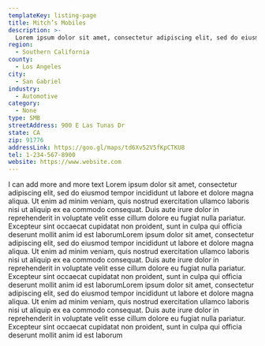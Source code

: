 ```yaml
---
templateKey: listing-page
title: Mitch’s Mobiles
description: >-
  Lorem ipsum dolor sit amet, consectetur adipiscing elit, sed do eiusmod tempor incididunt ut labore et dolore magna aliqua. Porttitor massa id neque aliquam. Eget arcu dictum varius duis at.
region:
  - Southern California
county:
  - Los Angeles
city:
  - San Gabriel
industry:
  - Automotive
category:
  - None
type: SMB
streetAddress: 900 E Las Tunas Dr
state: CA
zip: 91776
addressLink: https://goo.gl/maps/td6Xv52V5fKpCTKU8
tel: 1-234-567-8900
website: https://www.website.com
---
```


I can add more and more text Lorem ipsum dolor sit amet, consectetur adipiscing elit, sed do eiusmod tempor incididunt ut labore et dolore magna aliqua. Ut enim ad minim veniam, quis nostrud exercitation ullamco laboris nisi ut aliquip ex ea commodo consequat. Duis aute irure dolor in reprehenderit in voluptate velit esse cillum dolore eu fugiat nulla pariatur. Excepteur sint occaecat cupidatat non proident, sunt in culpa qui officia deserunt mollit anim id est laborumLorem ipsum dolor sit amet, consectetur adipiscing elit, sed do eiusmod tempor incididunt ut labore et dolore magna aliqua. Ut enim ad minim veniam, quis nostrud exercitation ullamco laboris nisi ut aliquip ex ea commodo consequat. Duis aute irure dolor in reprehenderit in voluptate velit esse cillum dolore eu fugiat nulla pariatur. Excepteur sint occaecat cupidatat non proident, sunt in culpa qui officia deserunt mollit anim id est laborumLorem ipsum dolor sit amet, consectetur adipiscing elit, sed do eiusmod tempor incididunt ut labore et dolore magna aliqua. Ut enim ad minim veniam, quis nostrud exercitation ullamco laboris nisi ut aliquip ex ea commodo consequat. Duis aute irure dolor in reprehenderit in voluptate velit esse cillum dolore eu fugiat nulla pariatur. Excepteur sint occaecat cupidatat non proident, sunt in culpa qui officia deserunt mollit anim id est laborum